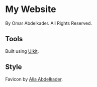 # My Website

By Omar Abdelkader. All Rights Reserved.

## Tools

Built using [UIkit](https://getuikit.com/).

## Style

Favicon by [Alia Abdelkader](alia@writes.email).
